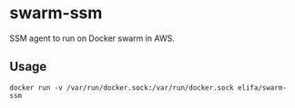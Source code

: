 # swarm-ssm
SSM agent to run on Docker swarm in AWS.

## Usage
`docker run -v /var/run/docker.sock:/var/run/docker.sock elifa/swarm-ssm`